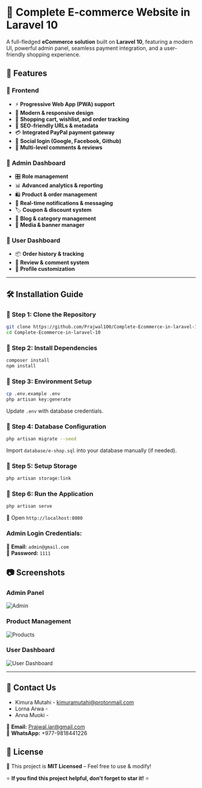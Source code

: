 # 🚀 Complete E-commerce Website in Laravel 10

A full-fledged **eCommerce solution** built on **Laravel 10**, featuring a modern UI, powerful admin panel, seamless payment integration, and a user-friendly shopping experience.

## 🌟 Features

### 🔹 **Frontend**

-   ⚡ **Progressive Web App (PWA) support**
-   🎨 **Modern & responsive design**
-   🛒 **Shopping cart, wishlist, and order tracking**
-   🔎 **SEO-friendly URLs & metadata**
-   💳 **Integrated PayPal payment gateway**
-   📢 **Social login (Google, Facebook, Github)**
-   💬 **Multi-level comments & reviews**

### 🔹 **Admin Dashboard**

-   🎛️ **Role management**
-   📊 **Advanced analytics & reporting**
-   🛍️ **Product & order management**
-   🔔 **Real-time notifications & messaging**
-   🏷️ **Coupon & discount system**
-   📰 **Blog & category management**
-   📸 **Media & banner manager**

### 🔹 **User Dashboard**

-   📦 **Order history & tracking**
-   💬 **Review & comment system**
-   🔧 **Profile customization**

---

## 🛠️ Installation Guide

### 🔹 **Step 1: Clone the Repository**

```sh
git clone https://github.com/Prajwal100/Complete-Ecommerce-in-laravel-10.git
cd Complete-Ecommerce-in-laravel-10
```

### 🔹 **Step 2: Install Dependencies**

```sh
composer install
npm install
```

### 🔹 **Step 3: Environment Setup**

```sh
cp .env.example .env
php artisan key:generate
```

Update `.env` with database credentials.

### 🔹 **Step 4: Database Configuration**

```sh
php artisan migrate --seed
```

Import `database/e-shop.sql` into your database manually (if needed).

### 🔹 **Step 5: Setup Storage**

```sh
php artisan storage:link
```

### 🔹 **Step 6: Run the Application**

```sh
php artisan serve
```

🔗 Open `http://localhost:8000`

### **Admin Login Credentials:**

📧 **Email:** `admin@gmail.com`  
🔑 **Password:** `1111`

## 📷 Screenshots

### **Admin Panel**

![Admin](https://user-images.githubusercontent.com/29488275/90719413-13b82200-e2d4-11ea-8ca0-f0e5551c4c9d.png)

### **Product Management**

![Products](https://user-images.githubusercontent.com/29488275/90719534-61348f00-e2d4-11ea-8a81-409daee0ad94.png)

### **User Dashboard**

![User Dashboard](https://user-images.githubusercontent.com/29488275/90719563-7a3d4000-e2d4-11ea-9e6a-56caac13b146.png)

---

## 📩 Contact Us

-   Kimura Mutahi - kimuramutahi@protonmail.com
-   Lorna Arwa -
-   Anna Muoki -

📧 **Email:** Prajwal.iar@gmail.com  
📲 **WhatsApp:** +977-9818441226

## 📜 License

🔹 This project is **MIT Licensed** – Feel free to use & modify!

⭐ **If you find this project helpful, don't forget to star it!** ⭐
